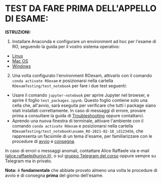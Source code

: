 # TEST DA FARE PRIMA DELL'APPELLO DI ESAME:

__ISTRUZIONI:__
1. Installare Anaconda e configurare un environment ad hoc per l'esame di RO, seguendo la guida per il vostro sistema operativo:
- [Linux](https://github.com/romeorizzi/ROexamTesting/wiki/Guida-alle-installazioni-su-Linux)
- [Mac OS](https://github.com/romeorizzi/ROexamTesting/wiki/Guida-alle-installazioni-su-Mac)
- [Windows](https://github.com/romeorizzi/ROexamTesting/wiki/Guida-alle-installazioni-su-Windows)
2. Una volta configurato l'environment ROexam, attivarlo con il comando `conda activate ROexam` e posizionarsi nella cartella `ROexamTesting/test_notebook` per fare  i due test seguenti:
- Usare il comando `jupyter-notebook` per aprire Jupyter nel browser, e aprire il foglio `test_packages.ipynb`. Questo foglio contiene solo una cella che, all'avvio, sarà eseguita per verificare che tutti i package siano stati installati correttamente. In caso di messaggi di errore, provare prima a consultare la guida di [Troubleshooting]() oppure contattarci.
- Aprendo una nuova finestra di terminale, attivare l'ambiente con il comando `conda activate ROexam` e posizionarsi nella cartella `ROexamTesting/test_notebook\esame_RO-2021-02-18_id123456`, che rappresenta un facsimile di un tema d'esame, per familiarizzare con le procedure di [avvio](https://github.com/romeorizzi/ROexamTesting/wiki/Istruzioni-per-l'avvio-dell'esame) e [consegna](https://github.com/romeorizzi/ROexamTesting/wiki/Istruzioni-per-la-riconsegna-dell'esame).

In caso di errori o messaggi anomali, contattare Alice Raffaele via e-mail ([alice.raffaele@univr.it](alice.raffaele@univr.it)), o sul [gruppo Telegram del corso](https://t.me/RicercaOperativa2020) oppure sempre su Telegram ma in privato.

__Nota:__ è __fondamentale__ che abbiate provato almeno una volta le procedure di avvio e di consegna __prima__ del giorno dell'esame.
